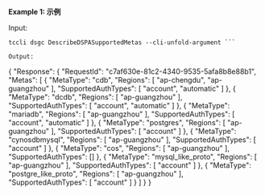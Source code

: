 **Example 1: 示例**



Input: 

```
tccli dsgc DescribeDSPASupportedMetas --cli-unfold-argument ```

Output: 
```
{
    "Response": {
        "RequestId": "c7af630e-81c2-4340-9535-5afa8b8e88b1",
        "Metas": [
            {
                "MetaType": "cdb",
                "Regions": [
                    "ap-chengdu",
                    "ap-guangzhou"
                ],
                "SupportedAuthTypes": [
                    "account",
                    "automatic"
                ]
            },
            {
                "MetaType": "dcdb",
                "Regions": [
                    "ap-guangzhou"
                ],
                "SupportedAuthTypes": [
                    "account",
                    "automatic"
                ]
            },
            {
                "MetaType": "mariadb",
                "Regions": [
                    "ap-guangzhou"
                ],
                "SupportedAuthTypes": [
                    "account",
                    "automatic"
                ]
            },
            {
                "MetaType": "postgres",
                "Regions": [
                    "ap-guangzhou"
                ],
                "SupportedAuthTypes": [
                    "account"
                ]
            },
            {
                "MetaType": "cynosdbmysql",
                "Regions": [
                    "ap-guangzhou"
                ],
                "SupportedAuthTypes": [
                    "account"
                ]
            },
            {
                "MetaType": "cos",
                "Regions": [
                    "ap-guangzhou"
                ],
                "SupportedAuthTypes": []
            },
            {
                "MetaType": "mysql_like_proto",
                "Regions": [
                    "ap-guangzhou"
                ],
                "SupportedAuthTypes": [
                    "account"
                ]
            },
            {
                "MetaType": "postgre_like_proto",
                "Regions": [
                    "ap-guangzhou"
                ],
                "SupportedAuthTypes": [
                    "account"
                ]
            }
        ]
    }
}
```


